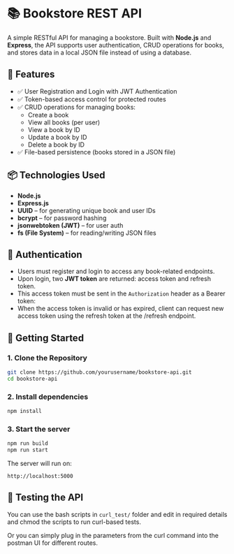 # 📚 Bookstore REST API

A simple RESTful API for managing a bookstore. Built with **Node.js** and **Express**, the API supports user authentication, CRUD operations for books, and stores data in a local JSON file instead of using a database.

## 🔧 Features

- ✅ User Registration and Login with JWT Authentication
- ✅ Token-based access control for protected routes
- ✅ CRUD operations for managing books:
  - Create a book
  - View all books (per user)
  - View a book by ID
  - Update a book by ID
  - Delete a book by ID
- ✅ File-based persistence (books stored in a JSON file)

## 📦 Technologies Used

- **Node.js**
- **Express.js**
- **UUID** – for generating unique book and user IDs
- **bcrypt** – for password hashing
- **jsonwebtoken (JWT)** – for user auth
- **fs (File System)** – for reading/writing JSON files

## 🔐 Authentication

- Users must register and login to access any book-related endpoints.
- Upon login, two **JWT token** are returned: access token and refresh token.
- This access token must be sent in the `Authorization` header as a Bearer token:
- When the access token is invalid or has expired, client can request new access
  token using the refresh token at the /refresh endpoint.

## 🚀 Getting Started

### 1. Clone the Repository

```bash
git clone https://github.com/yourusername/bookstore-api.git
cd bookstore-api
```

### 2. Install dependencies

```bash
npm install
````

### 3. Start the server

```bash
npm run build
npm run start
```

The server will run on:
```arduino
http://localhost:5000
```

## 🧪 Testing the API

You can use the bash scripts in `curl_test/` folder and edit in required details and chmod the scripts to run curl-based tests.

Or you can simply plug in the parameters from the curl command into the postman UI for different routes.




